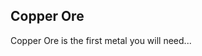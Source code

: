 ## Copper Ore
<script defer src="./assets/block-infotable/infotable.js"></script>

Copper Ore is the first metal you will need...
